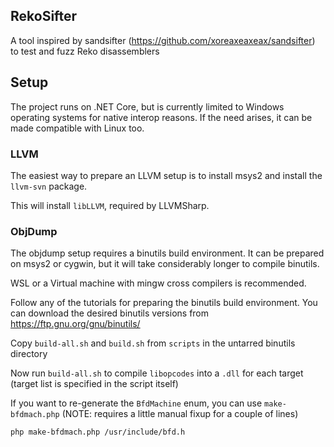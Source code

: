## RekoSifter
A tool inspired by sandsifter (https://github.com/xoreaxeaxeax/sandsifter) to test and fuzz Reko disassemblers

## Setup
The project runs on .NET Core, but is currently limited to Windows operating systems for native interop reasons.
If the need arises, it can be made compatible with Linux too.

### LLVM
The easiest way to prepare an LLVM setup is to install msys2 and install the `llvm-svn` package.

This will install `libLLVM`, required by LLVMSharp.

### ObjDump
The objdump setup requires a binutils build environment. It can be prepared on msys2 or cygwin,
but it will take considerably longer to compile binutils.

WSL or a Virtual machine with mingw cross compilers is recommended.

Follow any of the tutorials for preparing the binutils build environment. You can download the desired binutils versions from https://ftp.gnu.org/gnu/binutils/

Copy `build-all.sh` and `build.sh` from `scripts` in the untarred binutils directory

Now run `build-all.sh` to compile `libopcodes` into a `.dll` for each target (target list is specified in the script itself)

If you want to re-generate the `BfdMachine` enum, you can use `make-bfdmach.php` (NOTE: requires a little manual fixup for a couple of lines)

```php make-bfdmach.php /usr/include/bfd.h```
